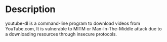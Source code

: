 # Description
youtube-dl is a command-line program to download videos from YouTube.com, It is  vulnerable to MITM or Man-In-The-Middle attack due to a downloading resources through insecure protocols.
